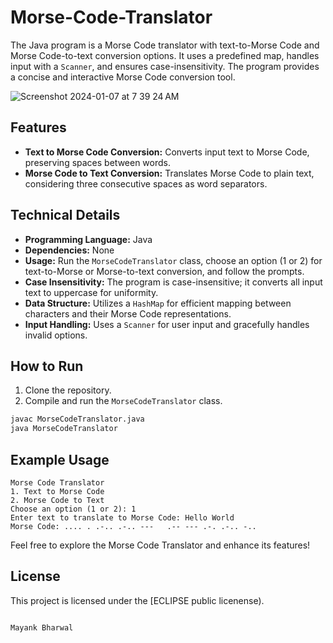 # Morse-Code-Translator
The Java program is a Morse Code translator with text-to-Morse Code and Morse Code-to-text conversion options. It uses a predefined map, handles input with a `Scanner`, and ensures case-insensitivity. The program provides a concise and interactive Morse Code conversion tool.


![Screenshot 2024-01-07 at 7 39 24 AM](https://github.com/mayank-bharwal/Morse-Code-Translator/assets/119955673/8f408a3c-42c0-48d7-8615-a897d5906742)


## Features

- **Text to Morse Code Conversion:** Converts input text to Morse Code, preserving spaces between words.
- **Morse Code to Text Conversion:** Translates Morse Code to plain text, considering three consecutive spaces as word separators.

## Technical Details

- **Programming Language:** Java
- **Dependencies:** None
- **Usage:** Run the `MorseCodeTranslator` class, choose an option (1 or 2) for text-to-Morse or Morse-to-text conversion, and follow the prompts.
- **Case Insensitivity:** The program is case-insensitive; it converts all input text to uppercase for uniformity.
- **Data Structure:** Utilizes a `HashMap` for efficient mapping between characters and their Morse Code representations.
- **Input Handling:** Uses a `Scanner` for user input and gracefully handles invalid options.

## How to Run

1. Clone the repository.
2. Compile and run the `MorseCodeTranslator` class.

```bash
javac MorseCodeTranslator.java
java MorseCodeTranslator
```

## Example Usage

```plaintext
Morse Code Translator
1. Text to Morse Code
2. Morse Code to Text
Choose an option (1 or 2): 1
Enter text to translate to Morse Code: Hello World
Morse Code: .... . .-.. .-.. ---   .-- --- .-. .-.. -..
```

Feel free to explore the Morse Code Translator and enhance its features!

## License

This project is licensed under the [ECLIPSE public licenense).
```

Mayank Bharwal
